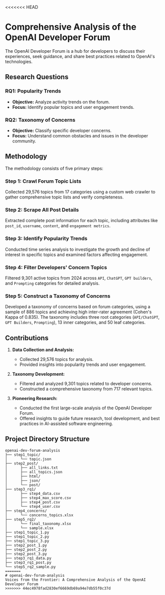 <<<<<<< HEAD
# Comprehensive Analysis of the OpenAI Developer Forum

The OpenAI Developer Forum is a hub for developers to discuss their experiences, seek guidance, and share best practices related to OpenAI's technologies.

## Research Questions

### RQ1: Popularity Trends
- **Objective:** Analyze activity trends on the forum.
- **Focus:** Identify popular topics and user engagement trends.

### RQ2: Taxonomy of Concerns
- **Objective:** Classify specific developer concerns.
- **Focus:** Understand common obstacles and issues in the developer community.

## Methodology
The methodology consists of five primary steps:

### Step 1: Crawl Forum Topic Lists
Collected 29,576 topics from 17 categories using a custom web crawler to gather comprehensive topic lists and verify completeness.

### Step 2: Scrape All Post Details
Extracted complete post information for each topic, including attributes like `post_id`, `username`, `content`, and `engagement metrics`.

### Step 3: Identify Popularity Trends
Conducted time series analysis to investigate the growth and decline of interest in specific topics and examined factors affecting engagement.

### Step 4: Filter Developers' Concern Topics
Filtered 9,301 active topics from 2024 across `API`, `ChatGPT`, `GPT builders`, and `Prompting` categories for detailed analysis.

### Step 5: Construct a Taxonomy of Concerns
Developed a taxonomy of concerns based on forum categories, using a sample of 886 topics and achieving high inter-rater agreement (Cohen's Kappa of 0.835). The taxonomy includes three root categories (`API/ChatGPT`, `GPT Builders`, `Prompting`), 13 inner categories, and 50 leaf categories.

## Contributions
1. **Data Collection and Analysis:**
   - Collected 29,576 topics for analysis.
   - Provided insights into popularity trends and user engagement.

2. **Taxonomy Development:**
   - Filtered and analyzed 9,301 topics related to developer concerns.
   - Constructed a comprehensive taxonomy from 717 relevant topics.

3. **Pioneering Research:**
   - Conducted the first large-scale analysis of the OpenAI Developer Forum.
   - Offered insights to guide future research, tool development, and best practices in AI-assisted software engineering.

## Project Directory Structure

```plaintext
openai-dev-forum-analysis
├── step1_topic/
│      └── topic.json
├── step2_post/
│      ├── all_links.txt
│      ├── all_topics.json
│      ├── html/
│      ├── json/
│      └── post/
├── step3_rq1/
│      ├── step4_data.csv
│      ├── step4_max_score.csv
│      ├── step4_post.csv
│      └── step4_user.csv
├── step4_concerns/
│      └── concerns_topics.xlsx
├── step5_rq2/
│      └── final_taxonomy.xlsx
│      └── sample.xlsx
├── step1_topic_1.py
├── step1_topic_2.py
├── step1_topic_3.py
├── step2_post_1.py
├── step2_post_2.py
├── step2_post_3.py
├── step3_rq1_data.py
├── step3_rq1_post.py
└── step5_rq2_sample.py
=======
# openai-dev-forum-analysis
Voices from the Frontier: A Comprehensive Analysis of the OpenAI Developer Forum
>>>>>>> 44ec4978fad2830ef6669db69a94e7db55f0c37d
